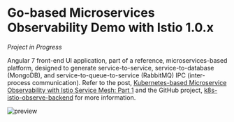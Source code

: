 # Go-based Microservices Observability Demo with Istio 1.0.x

_Project in Progress_

Angular 7 front-end UI application, part of a reference, microservices-based platform, designed to generate service-to-service, service-to-database (MongoDB), and service-to-queue-to-service (RabbitMQ) IPC (inter-process communication). Refer to the post, [Kubernetes-based Microservice Observability with Istio Service Mesh: Part 1](https://wp.me/p1RD28-6fL) and the GitHub project, [k8s-istio-observe-backend](https://github.com/garystafford/k8s-istio-observe-backend) for more information.

![preview](pics/preview2.png)
